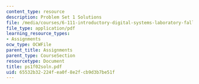 ```yaml
---
content_type: resource
description: Problem Set 1 Solutions
file: /media/courses/6-111-introductory-digital-systems-laboratory-fall-2002/65532b32224fea0f8e2fcb9d3b7be51f_ps1f02soln.pdf
file_type: application/pdf
learning_resource_types:
- Assignments
ocw_type: OCWFile
parent_title: Assignments
parent_type: CourseSection
resourcetype: Document
title: ps1f02soln.pdf
uid: 65532b32-224f-ea0f-8e2f-cb9d3b7be51f
---
```

